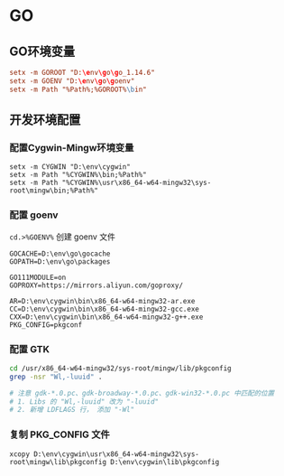 # GO

## GO环境变量

```conf
setx -m GOROOT "D:\env\go\go_1.14.6"
setx -m GOENV "D:\env\go\goenv"
setx -m Path "%Path%;%GOROOT%\bin"
```

## 开发环境配置

### 配置Cygwin-Mingw环境变量

```
setx -m CYGWIN "D:\env\cygwin"
setx -m Path "%CYGWIN%\bin;%Path%"
setx -m Path "%CYGWIN%\usr\x86_64-w64-mingw32\sys-root\mingw\bin;%Path%"
```

### 配置 goenv

`cd.>%GOENV%` 创建 goenv 文件

```goenv
GOCACHE=D:\env\go\gocache
GOPATH=D:\env\go\packages

GO111MODULE=on
GOPROXY=https://mirrors.aliyun.com/goproxy/

AR=D:\env\cygwin\bin\x86_64-w64-mingw32-ar.exe
CC=D:\env\cygwin\bin\x86_64-w64-mingw32-gcc.exe
CXX=D:\env\cygwin\bin\x86_64-w64-mingw32-g++.exe
PKG_CONFIG=pkgconf
```
### 配置 GTK

```bash
cd /usr/x86_64-w64-mingw32/sys-root/mingw/lib/pkgconfig
grep -nsr "Wl,-luuid" .

# 注意 gdk-*.0.pc、gdk-broadway-*.0.pc、gdk-win32-*.0.pc 中匹配的位置
# 1. Libs 的 "Wl,-luuid" 改为 "-luuid"
# 2. 新增 LDFLAGS 行， 添加 "-Wl"
```

### 复制 PKG_CONFIG 文件

`xcopy D:\env\cygwin\usr\x86_64-w64-mingw32\sys-root\mingw\lib\pkgconfig D:\env\cygwin\lib\pkgconfig`
